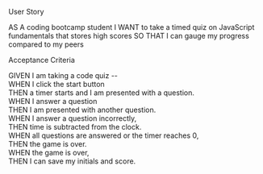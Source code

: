 User Story

AS A coding bootcamp student
I WANT to take a timed quiz on JavaScript fundamentals that stores high scores
SO THAT I can gauge my progress compared to my peers

Acceptance Criteria

GIVEN I am taking a code quiz -- 
<br>
WHEN I click the start button
<br>
THEN a timer starts and I am presented with a question. 
<br>
WHEN I answer a question
<br>
THEN I am presented with another question.
<br>
WHEN I answer a question incorrectly,
<br>
THEN time is subtracted from the clock. 
<br>
WHEN all questions are answered or the timer reaches 0,
<br>
THEN the game is over. 
<br>
WHEN the game is over,
<br>
THEN I can save my initials and score.